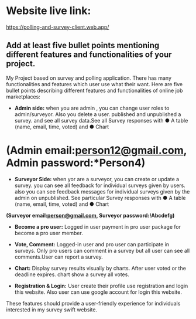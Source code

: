 # Website live link: 

https://polling-and-survey-client.web.app/

## Add at least five bullet points mentioning different features and functionalities of your project.

 My Project based on survey and polling application. There has many functionalities and features which user use what their want. Here are five bullet points describing different features and functionalities of online job marketplaces: 
- **Admin side:** 
 when you are admin , you can change user roles to admin/surveyor. Also you delete a user. published and unpublished a survey. and see all survey data.See all Survey responses with
● A table (name, email, time, voted) and
● Chart

# (Admin email:person12@gmail.com,   Admin password:*Person4)

- **Surveyor Side:**
when yor are a surveyor, you can create or update a survey.
you can see all feedback for individual surveys given by users. also you can see feedback messages for individual surveys given by the
admin on unpublished. See particular Survey responses with
● A table (name, email, time, voted) and
● Chart

**(Surveyor email:person@gmail.com, Surveyor password:!Abcdefg)**

- **Become a pro user:**
 Logged in user payment in pro user package for become a pro user member.

- **Vote, Comment:**
 Logged-in user and pro user can participate in surveys. Only pro users can comment in a survey but all user can see all comments.User can report a survey.
- **Chart:**
 Display survey results visually by charts. After user voted  or the deadline
expires. chart show a survey all votes.

- **Registration & Login:**
User create their profile use registration and login this website. Also user can use google account for login this website.


 These features should provide a user-friendly experience for individuals interested in my survey swift website.
